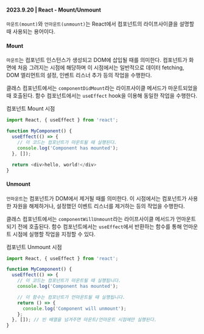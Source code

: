 #### 2023.9.20 | React - Mount/Unmount

`마운트(mount)`와 `언마운트(unmount)`는 React에서 컴포넌트의 라이프사이클을 설명할 때 사용되는 용어이다.

#### Mount

`마운트`는 컴포넌트 인스턴스가 생성되고 DOM에 삽입될 때를 의미한다. 컴포넌트가 화면에 처음 그려지는 시점에 해당하며 이 시점에서는 일반적으로 데이터 fetching, DOM 엘리먼트의 설정, 인벤트 리스너 추가 등의 작업을 수행한다.

클래스 컴포넌트에서는 `componentDidMount`라는 라이프사이클 메서드가 마운트되었을 때 호출된다. 함수 컴포넌트에서는 `useEffect` hook을 이용해 동일한 작업을 수행한다.

컴포넌트 Mount 시점
````javascript
import React, { useEffect } from 'react';

function MyComponent() {
  useEffect(() => {
    // 이 코드는 컴포넌트가 마운트될 때 실행된다.
    console.log('Component has mounted');
  }, []);

  return <div>hello, world!</div>
}
````

#### Unmount

`언마운트`는 컴포넌트가 DOM에서 제거될 때를 의미한다. 이 시점에서는 컴포넌트가 사용한 자원을 해제하거나, 설정했던 이벤트 리스너를 제거하는 등의 작업을 수행한다. 

클래스 컴포넌트에서는 `componentWillUnmount`라는 라이프사이클 메서드가 언마운트되기 전에 호출된다. 함수 컴포넌트에서는 `useEffect`에서 반환하는 함수를 통해 언마운트 시점에 실행할 작업을 지정할 수 있다. 

컴포넌트 Unmount 시점
````javascript
import React, { useEffect } from 'react';

function MyComponent() {
  useEffect(() => {
    // 이 코드는 컴포넌트가 마운트될 때 실행됩니다.
    console.log('Component has mounted');

    // 이 함수는 컴포넌트가 언마운트될 때 실행됩니다.
    return () => {
      console.log('Component will unmount');
    };
  }, []); // 빈 배열을 넘겨주면 마운트/언마운트 시점에만 실행된다. 
}
````